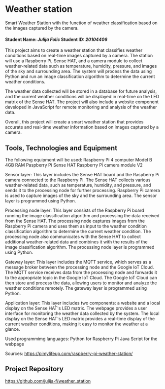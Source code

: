 # Weather station

Smart Weather Station with the function of weather classification based on the images captured by the camera.

#### Student Name: *Julija Folic*   Student ID: *20104406*

This project aims to create a weather station that classifies weather conditions based on real-time images captured by a camera. The station will use a Raspberry Pi, Sense HAT, and a camera module to collect weather-related data such as temperature, humidity, pressure, and images of the sky and surrounding area. The system will process the data using Python and run an image classification algorithm to determine the current weather conditions.

The weather data collected will be stored in a database for future analysis, and the current weather conditions will be displayed in real-time on the LED matrix of the Sense HAT. The project will also include a website component developed in JavaScript for remote monitoring and analysis of the weather data.

Overall, this project will create a smart weather station that provides accurate and real-time weather information based on images captured by a camera.

## Tools, Technologies and Equipment

The following equipment will be used:
Raspberry Pi 4 computer Model B 4GB RAM
Paspberry Pi Sense HAT
Raspberry Pi camera module V2

Sensor layer: This layer includes the Sense HAT board and the Raspberry Pi camera connected to the Raspberry Pi. The Sense HAT collects various weather-related data, such as temperature, humidity, and pressure, and sends it to the processing node for further processing. Raspberry Pi camera is used to capture images of the sky and the surrounding area. The sensor layer is programmed using Python.

Processing node layer: This layer consists of the Raspberry Pi board running the image classification algorithm and processing the data received from the Sense HAT. The processing node captures images from the Raspberry Pi camera and uses them as input to the weather condition classification algorithm to determine the current weather condition. The processing node also communicates with the Sense HAT to collect additional weather-related data and combines it with the results of the image classification algorithm. The processing node layer is programmed using Python.

Gateway layer: This layer includes the MQTT service, which serves as a message broker between the processing node and the Google IoT Cloud. The MQTT service receives data from the processing node and forwards it to the appropriate topic in the Google IoT Cloud. The Google IoT Cloud can then store and process the data, allowing users to monitor and analyze the weather conditions remotely. The gateway layer is programmed using Python.

Application layer: This layer includes two components: a website and a local display on the Sense HAT's LED matrix. The webpage provides a user interface for monitoring the weather data collected by the system. The local display on the Sense HAT's LED matrix provides a real-time display of the current weather conditions, making it easy to monitor the weather at a glance. 

Used programmimg languages:
Python for Raspberry Pi
Java Script for the webpage

Sources: 
https://pimylifeup.com/raspberry-pi-weather-station/


## Project Repository
https://github.com/julija-f/weather_station
